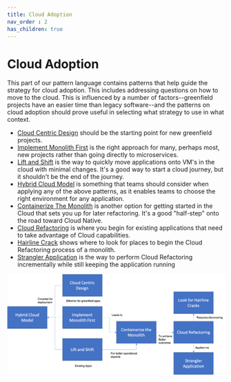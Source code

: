 ```yaml
---
title: Cloud Adoption
nav_order : 2
has_children: true
---
```

# Cloud Adoption

This part of our pattern language contains patterns that help guide the strategy for cloud adoption. This includes addressing questions on how to move to the cloud.  This is influenced by a number of factors--greenfield projects have an easier time than legacy software--and the patterns on cloud adoption should prove useful in selecting what strategy to use in what context.

+ [Cloud Centric Design](Cloud-Centric-Design.md) should be the starting point for new greenfield projects.
+ [Implement Monolith First](Implement-Monolith-First.md) is the right approach for many, perhaps most, new projects rather than going directly to microservices. 
+ [Lift and Shift](Lift-and-Shift.md) is the way to quickly move applications onto VM's in the cloud with minimal changes.  It's a good way to start a cloud journey, but it shouldn't be the end of the journey.
+ [Hybrid Cloud Model](Hybrid-Cloud-Model.md) is something that teams should consider when applying any of the above patterns, as it enables teams to choose the right environment for any application.
+ [Containerize The Monolith](Containerize-The-Monolith.md) is another option for getting started in the Cloud that sets you up for later refactoring.  It's a good "half-step" onto the road toward Cloud Native.
+ [Cloud Refactoring](Cloud-Refactoring.md) is where you begin for existing applications that need to take advantage of Cloud capabilities.
+ [Hairline Crack](Hairline-Cracks.md) shows where to look for places to begin the Cloud Refactoring process of a monolith.
+ [Strangler Application](Strangler-App.md) is the way to perform Cloud Refactoring incrementally while still keeping the application running  



![Cloud Adoption](../assets/CloudArchitecture.png)
